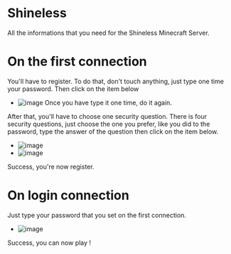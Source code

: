 # Shineless
All the informations that you need for the Shineless Minecraft Server.

# On the first connection

You'll have to register. To do that, don't touch anything, just type one time your password. Then click on the item below
  - ![image](https://user-images.githubusercontent.com/77904184/188508828-c3e02c5d-b88f-41b1-9fdf-d51b074cdbd3.png)
Once you have type it one time, do it again.

After that, you'll have to choose one security question. There is four security questions, just choose the one you prefer, like you did to the password, type the answer of the question then click on the item below.
  - ![image](https://user-images.githubusercontent.com/77904184/188509035-cbc1023f-2cc7-4c25-90e9-6aa3de5a8a33.png)
  - ![image](https://user-images.githubusercontent.com/77904184/188509080-cbda26cd-f943-4447-8484-c599676aba66.png)

Success, you're now register.

# On login connection

Just type your password that you set on the first connection.
  - ![image](https://user-images.githubusercontent.com/77904184/188509154-7dcf3d78-2df4-429d-9561-e3206b0a03b6.png)

Success, you can now play !
